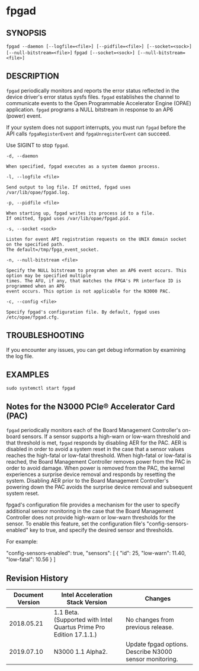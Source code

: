 # fpgad #

## SYNOPSIS ##
`fpgad --daemon [--logfile=<file>] [--pidfile=<file>] [--socket=<sock>] [--null-bitstream=<file>]`
`fpgad [--socket=<sock>] [--null-bitstream=<file>]`

## DESCRIPTION ##
```fpgad``` periodically monitors and reports the error status reflected in the device driver's error status sysfs files.
```fpgad``` establishes the channel to communicate events to the Open Programmable Accelerator Engine (OPAE) application. 
```fpgad``` programs a NULL bitstream in response to an AP6 (power) event.

If your system does not support interrupts, you must run ```fpgad``` before the API calls `fpgaRegisterEvent` and
`fpgaUnregisterEvent` can succeed.

Use SIGINT to stop ```fpgad```.

`-d, --daemon`

    When specified, fpgad executes as a system daemon process.

`-l, --logfile <file>`

    Send output to log file. If omitted, fpgad uses /var/lib/opae/fpgad.log.

`-p, --pidfile <file>`

    When starting up, fpgad writes its process id to a file.
    If omitted, fpgad uses /var/lib/opae/fpgad.pid.

`-s, --socket <sock>`

    Listen for event API registration requests on the UNIX domain socket on the specified path. 
    The default=/tmp/fpga_event_socket. 

`-n, --null-bitstream <file>`

    Specify the NULL bitstream to program when an AP6 event occurs. This option may be specified multiple
    times. The AFU, if any, that matches the FPGA's PR interface ID is programmed when an AP6
    event occurs. This option is not applicable for the N3000 PAC.

`-c, --config <file>`

    Specify fpgad's configuration file. By default, fpgad uses /etc/opae/fpgad.cfg.

## TROUBLESHOOTING ##

If you encounter any issues, you can get debug information by examining the log file.

## EXAMPLES ##

`sudo systemctl start fpgad`

## Notes for the N3000 PCIe&reg; Accelerator Card (PAC) ##

```fpgad``` periodically monitors each of the Board Management Controller's on-board sensors.
If a sensor supports a high-warn or low-warn threshold and that threshold is met, ```fpgad```
responds by disabling AER for the PAC. AER is disabled in order to avoid a system reset in
the case that a sensor values reaches the high-fatal or low-fatal threshold. When high-fatal
or low-fatal is reached, the Board Management Controller removes power from the PAC in
order to avoid damage. When power is removed from the PAC, the kernel experiences a surprise
device removal and responds by resetting the system. Disabling AER prior to the Board
Management Controller's powering down the PAC avoids the surprise device removal and subsequent
system reset.

fpgad's configuration file provides a mechanism for the user to specify additional sensor
monitoring in the case that the Board Management Controller does not provide high-warn or
low-warn thresholds for the sensor. To enable this feature, set the configuration file's
"config-sensors-enabled" key to true, and specify the desired sensor and thresholds.

For example:

  "config-sensors-enabled": true,
  "sensors": [
    {
      "id": 25,
      "low-warn": 11.40,
      "low-fatal": 10.56
    }
  ]

 ## Revision History ##
    
 | Document Version |  Intel Acceleration Stack Version  | Changes  |
 | ---------------- |------------------------------------|----------|
 |2018.05.21 | 1.1 Beta. <br>(Supported with Intel Quartus Prime Pro Edition 17.1.1.) | No changes from previous release. |
 |2019.07.10 | N3000 1.1 Alpha2. | Update fpgad options. Describe N3000 sensor monitoring. |
